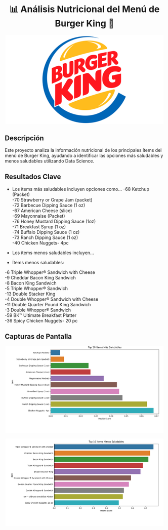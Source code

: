 <h1 align="center">📊 Análisis Nutricional del Menú de Burger King 🍔</h1>

<p align="center">
  <img src="Images/BKLOGO.png"  width="500"/>
</p>

## Descripción
Este proyecto analiza la información nutricional de los principales ítems del menú de Burger King, ayudando a identificar las opciones más saludables y menos saludables utilizando Data Science.

## Resultados Clave

- Los ítems más saludables incluyen opciones como...
-68                   Ketchup (Packet)      
-70   Strawberry or Grape Jam (packet)      
-72      Barbecue Dipping Sauce (1 oz)      
-67            American Cheese (slice)      
-69                Mayonnaise (Packet)      
-76  Honey Mustard Dipping Sauce (1oz)     
-71             Breakfast Syrup (1 oz)    
-74       Buffalo Dipping Sauce (1 oz)      
-73         Ranch Dipping Sauce (1 oz)      
-40               Chicken Nuggets- 4pc    

  
- Los ítems menos saludables incluyen...
- Ítems menos saludables:
                                    
-6   Triple Whopper® Sandwich with Cheese     
-9            Cheddar Bacon King Sandwich     
-8                    Bacon King Sandwich     
-5               Triple Whopper® Sandwich      
-13                   Double Stacker King     
-4   Double Whopper® Sandwich with Cheese      
-11    Double Quarter Pound King Sandwich      
-3               Double Whopper® Sandwich     
-59        BK™ Ultimate Breakfast Platter     
-36          Spicy Chicken Nuggets- 20 pc     

## Capturas de Pantalla
<p align="center">
   <img src="Images/1.png" width="500"/>
</p>
<p align="center">
   <img src="Images/2.png" width="500"/>
</p>
